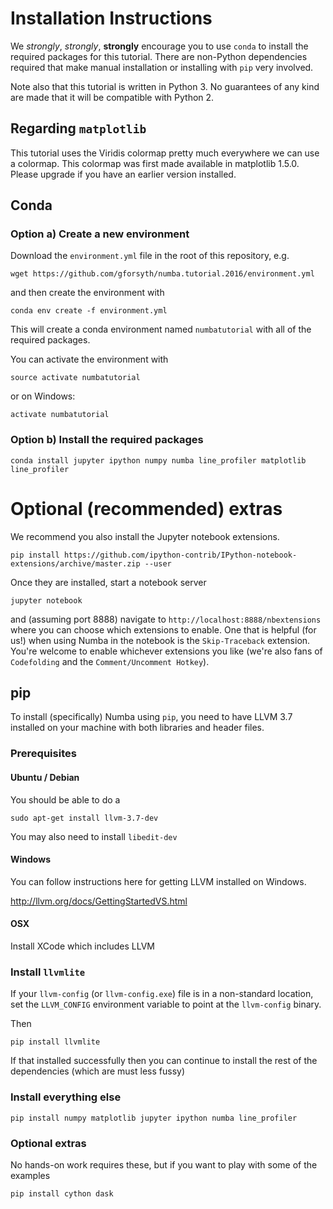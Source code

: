 # Installation Instructions

We _strongly_, *strongly*, __strongly__ encourage you to use `conda` to install the required packages for this tutorial.  There are non-Python dependencies required that make manual installation or installing with `pip` very involved.  

Note also that this tutorial is written in Python 3.  No guarantees of any kind are made that it will be compatible with Python 2.

## Regarding `matplotlib`

This tutorial uses the Viridis colormap pretty much everywhere we can use a colormap.  This colormap was first made available in matplotlib 1.5.0.  Please upgrade if you have an earlier version installed.

## Conda

### Option a) Create a new environment
Download the `environment.yml` file in the root of this repository, e.g.

```console
wget https://github.com/gforsyth/numba.tutorial.2016/environment.yml
```

and then create the environment with

```console
conda env create -f environment.yml
```

This will create a conda environment named `numbatutorial` with all of the required packages.

You can activate the environment with 

```console
source activate numbatutorial
```
or on Windows:

```console
activate numbatutorial
```

### Option b) Install the required packages 

```console
conda install jupyter ipython numpy numba line_profiler matplotlib line_profiler
```

# Optional (recommended) extras

We recommend you also install the Jupyter notebook extensions.  

```console
pip install https://github.com/ipython-contrib/IPython-notebook-extensions/archive/master.zip --user
```

Once they are installed, start a notebook server 

```console
jupyter notebook
```

and (assuming port 8888) navigate to `http://localhost:8888/nbextensions` where you can choose which extensions to enable.  One that is helpful (for us!) when using Numba in the notebook is the `Skip-Traceback` extension.  You're welcome to enable whichever extensions you like (we're also fans of `Codefolding` and the `Comment/Uncomment Hotkey`).


## pip

To install (specifically) Numba using `pip`, you need to have LLVM 3.7 installed on your machine with both libraries and header files.  

### Prerequisites

#### Ubuntu / Debian

You should be able to do a 

```console
sudo apt-get install llvm-3.7-dev
```

You may also need to install `libedit-dev`

#### Windows 
You can follow instructions here for getting LLVM installed on Windows.

http://llvm.org/docs/GettingStartedVS.html

#### OSX

Install XCode which includes LLVM

### Install `llvmlite`

If your `llvm-config` (or `llvm-config.exe`) file is in a non-standard location, set the `LLVM_CONFIG` environment variable to point at the `llvm-config` binary.  

Then

```console
pip install llvmlite
```

If that installed successfully then you can continue to install the rest of the dependencies (which are must less fussy)

### Install everything else

```console
pip install numpy matplotlib jupyter ipython numba line_profiler 
```

### Optional extras 

No hands-on work requires these, but if you want to play with some of the examples

```console
pip install cython dask
```
